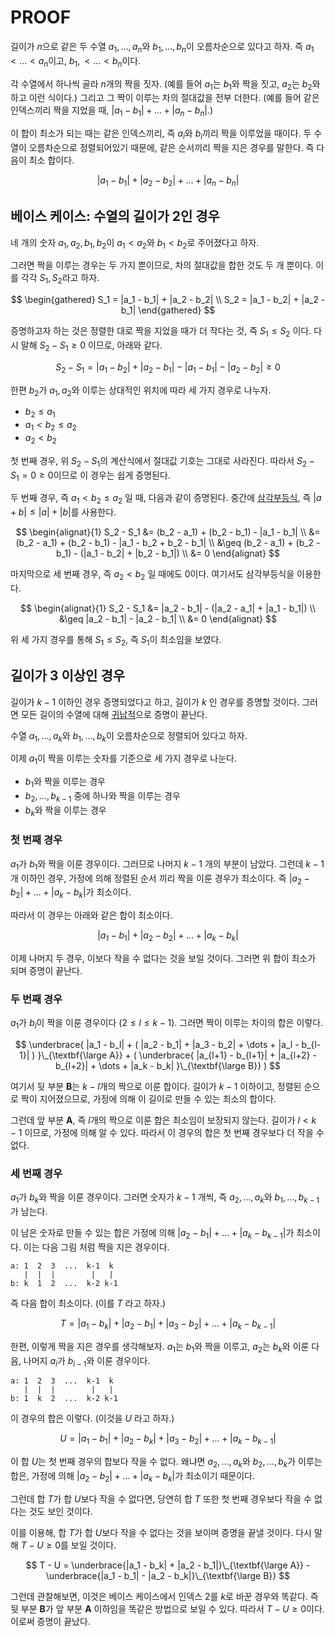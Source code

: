 # PROOF

길이가 $n$으로 같은 두 수열 $a_1, \dots, a_n$와 $b_1, \dots, b_n$이 오름차순으로 있다고 하자.
즉 $a_1 < \dots < a_n$이고, $b_1, < \dots < b_n$이다.

각 수열에서 하나씩 골라 $n$개의 짝을 짓자. (예를 들어 $a_1$는 $b_1$와 짝을 짓고, $a_2$는 $b_2$와 하고 이런 식이다.)
그리고 그 짝이 이루는 차의 절대값을 전부 더한다.
(예를 들어 같은 인덱스끼리 짝을 지었을 때, $|a_1 - b_1| + \dots + |a_n - b_n|$.)

이 합이 최소가 되는 때는 같은 인덱스끼리, 즉 $a_i$와 $b_i$끼리 짝을 이루었을 때이다.
두 수열이 오름차순으로 정렬되어있기 때문에, 같은 순서끼리 짝을 지은 경우를 말한다.
즉 다음이 최소 합이다.

$$
  |a_1 - b_1| + |a_2 - b_2| + \dots + |a_n - b_n|
$$


## 베이스 케이스: 수열의 길이가 2인 경우

네 개의 숫자 $a_1, a_2, b_1, b_2$이 $a_1 < a_2$와 $b_1 < b_2$로 주어졌다고 하자.

그러면 짝을 이루는 경우는 두 가지 뿐이므로, 차의 절대값을 합한 것도 두 개 뿐이다.
이를 각각 $S_1, S_2$라고 하자.

$$
\begin{gathered}
  S_1 = |a_1 - b_1| + |a_2 - b_2| \\
  S_2 = |a_1 - b_2| + |a_2 - b_1|
\end{gathered}
$$

증명하고자 하는 것은 정렬한 대로 짝을 지었을 때가 더 작다는 것, 즉 $S_1 \leq S_2$ 이다.
다시 말해 $S_2 - S_1 \geq 0$ 이므로, 아래와 같다.

$$
  S_2 - S_1 = |a_1 - b_2| + |a_2 - b_1| - |a_1 - b_1| - |a_2 - b_2| \geq 0
$$

한편 $b_2$가 $a_1, a_2$와 이루는 상대적인 위치에 따라 세 가지 경우로 나누자.

- $b_2 \leq a_1$
- $a_1 < b_2 \leq a_2$
- $a_2 < b_2$

첫 번째 경우, 위 $S_2 - S_1$의 계산식에서 절대값 기호는 그대로 사라진다.
따라서 $S_2 - S_1 = 0 \geq 0$이므로 이 경우는 쉽게 증명된다.

두 번째 경우, 즉 $a_1 < b_2 \leq a_2$ 일 때, 다음과 같이 증명된다.
중간에 [삼각부등식][tri-ineq], 즉 $|a+b| \leq |a| + |b|$를 사용한다.

[tri-ineq]: https://en.wikipedia.org/wiki/Triangle_inequality

$$
\begin{alignat}{1}
  S_2 - S_1 &= (b_2 - a_1) + (b_2 - b_1) - |a_1 - b_1| \\
    &= (b_2 - a_1) + (b_2 - b_1) - |a_1 - b_2 + b_2 - b_1| \\
    &\geq (b_2 - a_1) + (b_2 - b_1) - (|a_1 - b_2| + |b_2 - b_1|) \\
    &= 0
\end{alignat}
$$

마지막으로 세 번째 경우, 즉 $a_2 < b_2$ 일 때에도 0이다.
여기서도 삼각부등식을 이용한다.

$$
\begin{alignat}{1}
  S_2 - S_1 &= |a_2 - b_1| - (|a_2 - a_1| + |a_1 - b_1|) \\
    &\geq |a_2 - b_1| - |a_2 - b_1| \\
    &= 0
\end{alignat}
$$

위 세 가지 경우를 통해 $S_1 \leq S_2$, 즉 $S_1$이 최소임을 보였다.



## 길이가 3 이상인 경우

길이가 $k-1$ 이하인 경우 증명되었다고 하고, 길이가 $k$ 인 경우를 증명할 것이다.
그러면 모든 길이의 수열에 대해 [귀납적][induction]으로 증명이 끝난다.

[induction]: https://en.wikipedia.org/wiki/Mathematical_induction

수열 $a_1, \dots, a_k$와 $b_1, \dots, b_k$이 오름차순으로 정렬되어 있다고 하자.

이제 $a_1$이 짝을 이루는 숫자를 기준으로 세 가지 경우로 나눈다.

- $b_1$와 짝을 이루는 경우
- $b_2, \dots, b_{k-1}$ 중에 하나와 짝을 이루는 경우
- $b_k$와 짝을 이루는 경우

### 첫 번째 경우

$a_1$가 $b_1$와 짝을 이룬 경우이다.
그러므로 나머지 $k-1$ 개의 부분이 남았다.
그런데 $k-1$ 개 이하인 경우, 가정에 의해 정렬된 순서 끼리 짝을 이룬 경우가 최소이다.
즉 $|a_2 - b_2| + \dots + |a_k - b_k|$가 최소이다.

따라서 이 경우는 아래와 같은 합이 최소이다.

$$
  |a_1 - b_1| + |a_2 - b_2| + \dots + |a_k - b_k|
$$

이제 나머지 두 경우, 이보다 작을 수 없다는 것을 보일 것이다.
그러면 위 합이 최소가 되며 증명이 끝난다.

### 두 번째 경우

$a_1$가 $b_l$이 짝을 이룬 경우이다 ($2 \leq l \leq k-1$).
그러면 짝이 이루는 차이의 합은 이렇다.

$$
  \underbrace{
    |a_1 - b_l| + (
      |a_2 - b_1| + |a_3 - b_2| + \dots + |a_l - b_{l-1}|
    )
  }\_{\textbf{\large A}} +
  (
    \underbrace{
      |a_{l+1} - b_{l+1}| + |a_{l+2} - b_{l+2}| + \dots + |a_k - b_k|
    }\_{\textbf{\large B}}
  )
$$

여기서 뒷 부분 $\textbf{B}$는 $k-l$개의 짝으로 이룬 합이다.
길이가 $k-1$ 이하이고, 정렬된 순으로 짝이 지어졌으므로, 가정에 의해 이 길이로 만들 수 있는 최소의 합이다.

그런데 앞 부분 $\textbf{A}$, 즉 $l$개의 짝으로 이룬 합은 최소임이 보장되지 않는다.
길이가 $l < k-1$ 이므로, 가정에 의해 알 수 있다.
따라서 이 경우의 합은 첫 번째 경우보다 더 작을 수 없다.

### 세 번째 경우

$a_1$가 $b_k$와 짝을 이룬 경우이다.
그러면 숫자가 $k-1$ 개씩, 즉 $a_2, \dots, a_k$와 $b_1, \dots, b_{k-1}$가 남는다.

이 남은 숫자로 만들 수 있는 합은 가정에 의해 $|a_2 - b_1| + \dots + |a_k - b_{k-1}|$가 최소이다.
이는 다음 그림 처럼 짝을 지은 경우이다.

```
a: 1  2  3  ...  k-1  k
   |  |  |        |   |
b: k  1  2  ...  k-2 k-1
```

즉 다음 합이 최소이다.
(이를 $T$ 라고 하자.)

$$
  T = |a_1 - b_k| + |a_2 - b_1| + |a_3 - b_2| + \dots + |a_k - b_{k-1}|
$$


한편, 이렇게 짝을 지은 경우를 생각해보자.
$a_1$는 $b_1$와 짝을 이루고, $a_2$는 $b_k$와 이룬 다음, 나머지 $a_i$가 $b_{i-1}$와 이룬 경우이다.

```
a: 1  2  3  ...  k-1  k
   |  |  |        |   |
b: 1  k  2  ...  k-2 k-1
```

이 경우의 합은 이렇다. (이것을 $U$ 라고 하자.)

$$
  U = |a_1 - b_1| + |a_2 - b_k| + |a_3 - b_2| + \dots + |a_k - b_{k-1}|
$$

이 합 $U$는 첫 번째 경우의 합보다 작을 수 없다.
왜냐면 $a_2, \dots, a_k$와 $b_2, \dots, b_k$가 이루는 합은, 가정에 의해 $|a_2 - b_2| + \dots + |a_k - b_k|$가 최소이기 때문이다.

그런데 합 $T$가 합 $U$보다 작을 수 없다면, 당연히 합 $T$ 또한 첫 번째 경우보다 작을 수 없다는 것도 보인 것이다.

이를 이용해, 합 $T$가 합 $U$보다 작을 수 없다는 것을 보이며 증명을 끝낼 것이다.
다시 말해 $T - U \geq 0$를 보일 것이다.

$$
  T - U =
    \underbrace{|a_1 - b_k| + |a_2 - b_1|}\_{\textbf{\large A}} -
    \underbrace{|a_1 - b_1| - |a_2 - b_k|}\_{\textbf{\large B}}
$$

그런데 관찰해보면, 이것은 베이스 케이스에서 인덱스 $2$를 $k$로 바꾼 경우와 똑같다.
즉 뒷 부분 $\textbf{B}$가 앞 부분 $\textbf{A}$ 이하임을 똑같은 방법으로 보일 수 있다.
따라서 $T - U \geq 0$이다.
이로써 증명이 끝났다.
